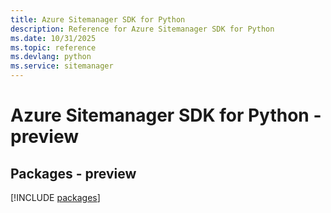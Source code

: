 ```yaml
---
title: Azure Sitemanager SDK for Python
description: Reference for Azure Sitemanager SDK for Python
ms.date: 10/31/2025
ms.topic: reference
ms.devlang: python
ms.service: sitemanager
---
```

# Azure Sitemanager SDK for Python - preview
## Packages - preview
[!INCLUDE [packages](sitemanager-index.md)]